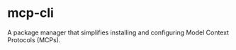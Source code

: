 # mcp-cli
A package manager that simplifies installing and configuring Model Context Protocols (MCPs).

